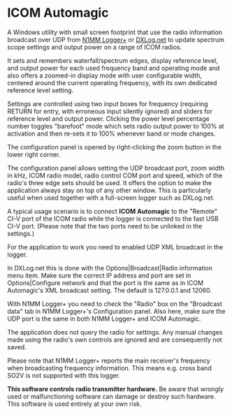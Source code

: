 # ICOM Automagic
A Windows utility with small screen footprint that use the radio information broadcast over 
UDP from [N1MM Logger+](http://www.n1mm.com) or [DXLog.net](http://dxlog.net) to update 
spectrum scope settings and output power on a range of ICOM radios. 

It sets and remembers waterfall/spectrum edges, display reference level, and output power for 
each used frequency band and operating mode and also offers a zoomed-in display mode with user 
configurable width, centered around the current operating frequency, with its own dedicated 
reference level setting. 

Settings are controlled using two input boxes for frequency (requiring RETURN for entry, 
with erroneous input silently ignored) and sliders for reference level and output power. 
Clicking the power level percentage number toggles "barefoot" mode which sets radio output 
power to 100% at activation and then re-sets it to 100% whenever band or mode changes.

The configuration panel is opened by right-clicking the zoom button in the lower right corner. 

The configuration panel allows setting the UDP broadcast port, zoom width in kHz, ICOM radio model, 
radio control COM port and speed, which of the radio's three edge sets should be used. It offers 
the option to make the application always stay on top of any other window. 
This is particularly useful when used together with a full-screen logger such as DXLog.net.

A typical usage scenario is to connect **ICOM Automagic** to the "Remote" CI-V port of the 
ICOM radio while the logger is connected to the fast USB CI-V port. (Please note that the two ports 
need to be unlinked in the settings.)

For the application to work you need to enabled UDP XML broadcast in the logger.

In DXLog.net this is done with the Options|Broadcast|Radio information menu item. 
Make sure the correct IP address and port are set in Options|Configure network and 
that the port is the same as in ICOM Automagic's XML broadcast setting. 
The default is 127.0.0.1 and 12060. 

With N1MM Logger+ you need to check the "Radio" box on the "Broadcast data" tab in 
N1MM Logger+'s Configuration panel. Also here, make sure the UDP port is the same 
in both N1MM Logger+ and ICOM Automagic.

The application does not query the radio for settings. 
Any manual changes made using the radio's own controls are ignored and are consequently not saved. 

Please note that N1MM Logger+ reports the main receiver's frequency when broadcasting frequency information. 
This means e.g. cross band SO2V is not supported with this logger.

**This software controls radio transmitter hardware.** 
Be aware that wrongly used or malfunctioning software can damage or destroy such hardware. 
This software is used entirely at your own risk.